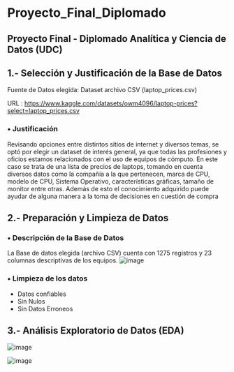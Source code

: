# Proyecto_Final_Diplomado

## Proyecto Final - Diplomado Analítica y Ciencia de Datos (UDC)

## 1.- Selección y Justificación de la Base de Datos

Fuente de Datos elegida: Dataset archivo CSV (laptop_prices.csv)

URL :  https://www.kaggle.com/datasets/owm4096/laptop-prices?select=laptop_prices.csv

### •	Justificación
Revisando opciones entre distintos sitios de internet y diversos temas, se optó por elegir un dataset de interés general, ya que todas las profesiones y oficios estamos relacionados con el uso de equipos de cómputo. En este caso se trata de una lista de precios de laptops, tomando en cuenta diversos datos como la compañía a la que pertenecen, marca de CPU, modelo de CPU, Sistema Operativo, características gráficas, tamaño de monitor entre otras.
Además de esto el conocimiento adquirido puede ayudar de alguna manera a la toma de decisiones en cuestión de compra


## 2.- Preparación y Limpieza de Datos

### •	Descripción de la Base de Datos
La Base de datos elegida (archivo CSV) cuenta con 1275 registros y 23 columnas descriptivas de los equipos.
![image](https://github.com/user-attachments/assets/8fefc9bd-d767-4869-8103-1cc824046d61)

### •	Limpieza de los datos
- Datos confiables
- Sin Nulos
- Sin Datos Erroneos

## 3.- Análisis Exploratorio de Datos (EDA)
![image](https://github.com/user-attachments/assets/9e207677-bc89-4241-9312-a36cd27ce994)

![image](https://github.com/user-attachments/assets/e7559b81-7634-4ae5-ae72-9cf5319c363e)





